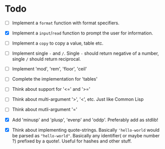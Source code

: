 # Todo

- [ ] Implement a `format` function with format specifiers.
- [x] Implement a `input`/`read` function to prompt the user for information.
- [ ] Implement a `copy` to copy a value, table etc.
- [ ] Implement single `-` and `/`. Single `-` should return negative  of a number, single `/` should return reciprocal.
- [ ] Implement 'mod', 'rem', 'floor', 'ceil'
- [ ] Complete the implementation for 'tables'
- [ ] Think about support for '<=' and '>='
- [ ] Think about multi-argument '>', '<', etc. Just like Common Lisp
- [ ] Think about mutli-argument '='
- [x] Add 'minusp' and 'plusp', 'evenp' and 'oddp'. Preferably add as stdlib!
- [x] Think about implementing quote-strings. Basically `'hello-world` would be parsed as `"hello-world"`. Basically any identifier( or maybe number ?) prefixed by a quote!. Useful for hashes and other stuff.

